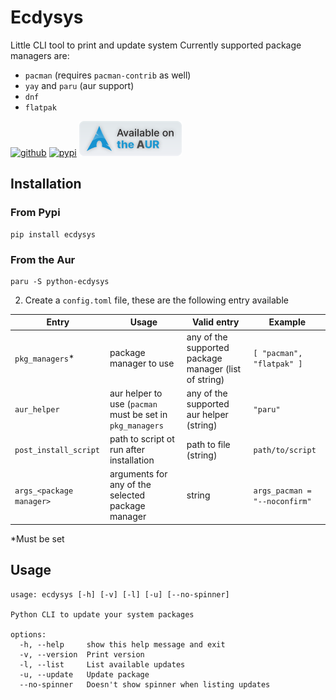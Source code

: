 # Ecdysys

Little CLI tool to print and update system
Currently supported package managers are:
- `pacman` (requires `pacman-contrib` as well)
- `yay` and `paru` (aur support)
- `dnf`
- `flatpak`

[<img alt="github" height="56" src="https://cdn.jsdelivr.net/npm/@intergrav/devins-badges@3/assets/cozy/available/github_vector.svg">](https://github.com/claymorwan/ecdysys)
[<img alt="pypi" height="56" src="https://cdn.jsdelivr.net/npm/@intergrav/devins-badges@3/assets/cozy/available/pypi_vector.svg">](https://pypi.org/project/ecdysys/)
[<img alt="aur" height="56" src="./assets/cozy_vector.svg">](https://aur.archlinux.org/packages/python-ecdysys)



## Installation
### From Pypi
```shell
pip install ecdysys
```
### From the Aur
```shell
paru -S python-ecdysys
```
2. Create a `config.toml` file, these are the following entry available

| Entry                    | Usage                                                     | Valid entry                                           | Example                       |
|--------------------------|-----------------------------------------------------------|-------------------------------------------------------|-------------------------------|
| `pkg_managers`*          | package manager to use                                    | any of the supported package manager (list of string) | `[ "pacman", "flatpak" ]`     |
| `aur_helper`             | aur helper to use (`pacman` must be set in `pkg_managers` | any of the supported aur helper (string)              | `"paru"`                      |
| `post_install_script`    | path to script ot run after installation                  | path to file (string)                                 | `path/to/script`              |
| `args_<package manager>` | arguments for any of the selected package manager         | string                                                | `args_pacman = "--noconfirm"` |

*Must be set

## Usage
```
usage: ecdysys [-h] [-v] [-l] [-u] [--no-spinner]

Python CLI to update your system packages

options:
  -h, --help     show this help message and exit
  -v, --version  Print version
  -l, --list     List available updates
  -u, --update   Update package
  --no-spinner   Doesn't show spinner when listing updates
```